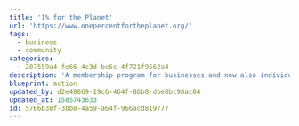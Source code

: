 ```yaml
---
title: '1% for the Planet'
url: 'https://www.onepercentfortheplanet.org/'
tags:
  - business
  - community
categories:
  - 207559a4-fe66-4c3d-bc6c-4f721f9562a4
description: 'A membership program for businesses and now also individuals, allowing them to donate 1% of their gross yearly profits or salary back to environmental nonprofits to create a healthier planet.'
blueprint: action
updated_by: d2e48869-19c6-464f-86b8-dbe8bc98ac04
updated_at: 1585743633
id: 5766b38f-3bb8-4a59-a64f-966acd819777
---
```


